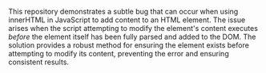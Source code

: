 This repository demonstrates a subtle bug that can occur when using innerHTML in JavaScript to add content to an HTML element.  The issue arises when the script attempting to modify the element's content executes *before* the element itself has been fully parsed and added to the DOM.  The solution provides a robust method for ensuring the element exists before attempting to modify its content, preventing the error and ensuring consistent results.